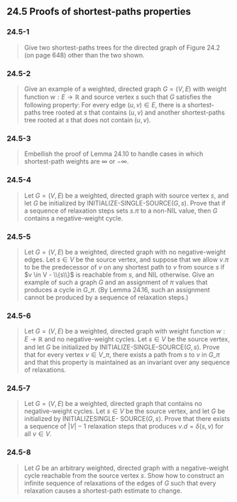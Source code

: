 ## 24.5 Proofs of shortest-paths properties

### 24.5-1

> Give two shortest-paths trees for the directed graph of Figure 24.2 (on page 648) other than the two shown.

### 24.5-2

> Give an example of a weighted, directed graph $G = (V, E)$ with weight function $w: E \rightarrow \mathbb{R}$ and source vertex $s$ such that $G$ satisfies the following property: For every edge $(u, v) \in E$, there is a shortest-paths tree rooted at $s$ that contains $(u, v)$ and another shortest-paths tree rooted at $s$ that does not contain $(u, v)$.

### 24.5-3

> Embellish the proof of Lemma 24.10 to handle cases in which shortest-path weights are $\infty$ or $-\infty$.

### 24.5-4

> Let $G = (V, E)$ be a weighted, directed graph with source vertex $s$, and let $G$ be initialized by INITIALIZE-SINGLE-SOURCE$(G, s)$. Prove that if a sequence of relaxation steps sets $s.\pi$ to a non-NIL value, then $G$ contains a negative-weight cycle.

### 24.5-5

> Let $G = (V, E)$ be a weighted, directed graph with no negative-weight edges. Let $s \in V$ be the source vertex, and suppose that we allow $v.\pi$ to be the predecessor of $v$ on any shortest path to $v$ from source $s$ if $v \in V - \\{s\\}$ is reachable from $s$, and NIL otherwise. Give an example of such a graph $G$ and an assignment of $\pi$ values that produces a cycle in $G\_\pi$. (By Lemma 24.16, such an assignment cannot be produced by a sequence of relaxation steps.)

### 24.5-6

> Let $G = (V, E)$ be a weighted, directed graph with weight function $w: E \rightarrow \mathbb{R}$ and no negative-weight cycles. Let $s \in V$ be the source vertex, and let $G$ be initialized by INITIALIZE-SINGLE-SOURCE$(G, s)$. Prove that for every vertex $v \in V\_\pi$, there exists a path from $s$ to $v$ in $G\_\pi$ and that this property is maintained as an invariant over any sequence of relaxations.

### 24.5-7

> Let $G = (V, E)$ be a weighted, directed graph that contains no negative-weight cycles. Let $s \in V$ be the source vertex, and let $G$ be initialized by INITIALIZESINGLE- SOURCE$(G, s)$. Prove that there exists a sequence of $|V| - 1$ relaxation steps that produces $v.d = \delta(s, v)$ for all $v \in V$.

### 24.5-8

> Let $G$ be an arbitrary weighted, directed graph with a negative-weight cycle reachable from the source vertex $s$. Show how to construct an infinite sequence of relaxations of the edges of $G$ such that every relaxation causes a shortest-path estimate to change.
